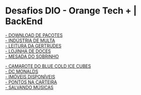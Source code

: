 # Desafios DIO - Orange Tech + | BackEnd

<a href="https://github.com/raphaelkauan/OrangeTechBackEnd-Bootcamp/tree/main/b%C3%A1sico/DownloadDePacotes"> - DOWNLOAD DE PACOTES </a> 
<br>
<a href="https://github.com/raphaelkauan/OrangeTechBackEnd-Bootcamp/tree/main/b%C3%A1sico/IndustriaDaMulta"> - INDÚSTRIA DE MULTA </a> 
<br>
<a href="https://github.com/raphaelkauan/OrangeTechBackEnd-Bootcamp/tree/main/b%C3%A1sico/LeituraDaGertrudes"> - LEITURA DA GERTRUDES </a> 
<br>
<a href="https://github.com/raphaelkauan/OrangeTechBackEnd-Bootcamp/tree/main/b%C3%A1sico/LojinhaDeDoces"> - LOJINHA DE DOCES </a> 
<br>
<a href="https://github.com/raphaelkauan/OrangeTechBackEnd-Bootcamp/tree/main/b%C3%A1sico/MesadaDoSobrinho"> - MESADA DO SOBRINHO </a> 

<a href="https://github.com/raphaelkauan/OrangeTechBackEnd-Bootcamp/tree/main/intermedi%C3%A1rio/CamaroteDoBlueColdIceCubes"> - CAMAROTE DO BLUE COLD ICE CUBES </a> 
<br>
<a href="https://github.com/raphaelkauan/OrangeTechBackEnd-Bootcamp/tree/main/intermedi%C3%A1rio/DcMonalds"> - DC MONALDS </a> 
<br>
<a href="https://github.com/raphaelkauan/OrangeTechBackEnd-Bootcamp/tree/main/intermedi%C3%A1rio/Im%C3%B3veisDispon%C3%ADveis"> - IMÓVEIS DISPONÍVEIS </a> 
<br>
<a href="https://github.com/raphaelkauan/OrangeTechBackEnd-Bootcamp/tree/main/intermedi%C3%A1rio/PontosNaCarteira"> - PONTOS NA CARTEIRA </a> 
<br>
<a href="https://github.com/raphaelkauan/OrangeTechBackEnd-Bootcamp/tree/main/intermedi%C3%A1rio/SalvandoM%C3%BAsicas"> - SALVANDO MÚSICAS </a> 






